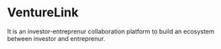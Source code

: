 # VentureLink
It is an investor-entreprenur collaboration platform to build an ecosystem between investor and entreprenur.
